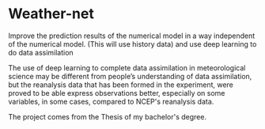 # Weather-net

Improve the prediction results of the numerical model in a way independent of the numerical model. (This will use history data) and use deep learning to do data assimilation

The use of deep learning to complete data assimilation in meteorological science may be different from people’s understanding of data assimilation, but the reanalysis data that has been formed in the experiment, were proved to be able express observations better, especially on some variables, in some cases, compared to NCEP's reanalysis data.

The project comes from  the Thesis of my bachelor's degree.
